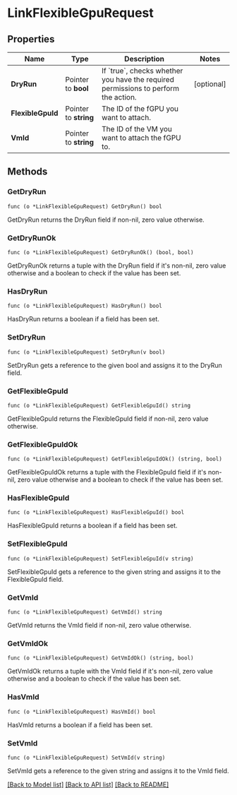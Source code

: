 # LinkFlexibleGpuRequest

## Properties

Name | Type | Description | Notes
------------ | ------------- | ------------- | -------------
**DryRun** | Pointer to **bool** | If &#x60;true&#x60;, checks whether you have the required permissions to perform the action. | [optional] 
**FlexibleGpuId** | Pointer to **string** | The ID of the fGPU you want to attach. | 
**VmId** | Pointer to **string** | The ID of the VM you want to attach the fGPU to. | 

## Methods

### GetDryRun

`func (o *LinkFlexibleGpuRequest) GetDryRun() bool`

GetDryRun returns the DryRun field if non-nil, zero value otherwise.

### GetDryRunOk

`func (o *LinkFlexibleGpuRequest) GetDryRunOk() (bool, bool)`

GetDryRunOk returns a tuple with the DryRun field if it's non-nil, zero value otherwise
and a boolean to check if the value has been set.

### HasDryRun

`func (o *LinkFlexibleGpuRequest) HasDryRun() bool`

HasDryRun returns a boolean if a field has been set.

### SetDryRun

`func (o *LinkFlexibleGpuRequest) SetDryRun(v bool)`

SetDryRun gets a reference to the given bool and assigns it to the DryRun field.

### GetFlexibleGpuId

`func (o *LinkFlexibleGpuRequest) GetFlexibleGpuId() string`

GetFlexibleGpuId returns the FlexibleGpuId field if non-nil, zero value otherwise.

### GetFlexibleGpuIdOk

`func (o *LinkFlexibleGpuRequest) GetFlexibleGpuIdOk() (string, bool)`

GetFlexibleGpuIdOk returns a tuple with the FlexibleGpuId field if it's non-nil, zero value otherwise
and a boolean to check if the value has been set.

### HasFlexibleGpuId

`func (o *LinkFlexibleGpuRequest) HasFlexibleGpuId() bool`

HasFlexibleGpuId returns a boolean if a field has been set.

### SetFlexibleGpuId

`func (o *LinkFlexibleGpuRequest) SetFlexibleGpuId(v string)`

SetFlexibleGpuId gets a reference to the given string and assigns it to the FlexibleGpuId field.

### GetVmId

`func (o *LinkFlexibleGpuRequest) GetVmId() string`

GetVmId returns the VmId field if non-nil, zero value otherwise.

### GetVmIdOk

`func (o *LinkFlexibleGpuRequest) GetVmIdOk() (string, bool)`

GetVmIdOk returns a tuple with the VmId field if it's non-nil, zero value otherwise
and a boolean to check if the value has been set.

### HasVmId

`func (o *LinkFlexibleGpuRequest) HasVmId() bool`

HasVmId returns a boolean if a field has been set.

### SetVmId

`func (o *LinkFlexibleGpuRequest) SetVmId(v string)`

SetVmId gets a reference to the given string and assigns it to the VmId field.


[[Back to Model list]](../README.md#documentation-for-models) [[Back to API list]](../README.md#documentation-for-api-endpoints) [[Back to README]](../README.md)


